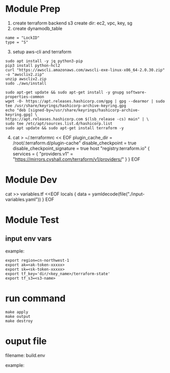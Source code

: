 # Module Prep

1. create terraform backend s3
create dir: ec2, vpc, key, sg 
2. create dynamodb_table
```
name = "LockID"
type = "S"
```

3. setup aws-cli and terraform
```
sudo apt install -y jq python3-pip
pip3 install python-hcl2
curl "https://awscli.amazonaws.com/awscli-exe-linux-x86_64-2.0.30.zip" -o "awscliv2.zip"
unzip awscliv2.zip
sudo ./aws/install

sudo apt-get update && sudo apt-get install -y gnupg software-properties-common
wget -O- https://apt.releases.hashicorp.com/gpg | gpg --dearmor | sudo tee /usr/share/keyrings/hashicorp-archive-keyring.gpg
echo "deb [signed-by=/usr/share/keyrings/hashicorp-archive-keyring.gpg] \
https://apt.releases.hashicorp.com $(lsb_release -cs) main" | \
sudo tee /etc/apt/sources.list.d/hashicorp.list
sudo apt update && sudo apt-get install terraform -y
```

4. cat > ~/.terraformrc << EOF
plugin_cache_dir   = /root/.terraform.d/plugin-cache"
disable_checkpoint = true
disable_checkpoint_signature = true
host "registry.terraform.io" {
    services = {
      "providers.v1" = "https://mirrors.cyshall.com/terraform/v1/providers/"
    }
  }
EOF

# Module Dev

cat >> variables.tf <<EOF 
locals {
  data = yamldecode(file("./input-variables.yaml"))
}
EOF

# Module Test

## input env vars

example:

```
export region=cn-northwest-1
export ak=<ak-token-xxxxx>
export sk=<sk-token-xxxxx>
export tf_key='dir/<key_name>/terraform-state'
export tf_s3=<s3-name>
```

# run command

```
make apply
make output
make destroy
```

# ouput file

filename: build.env

example:
```
```
